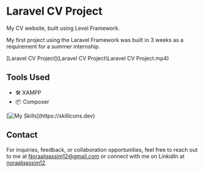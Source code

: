 # Laravel CV Project
My CV website, built using Level Framework.

My first project using the Laravel Framework was built in 3 weeks as a requirement for a summer internship.

[Laravel CV Project](Laravel CV Project\Laravel CV Project.mp4)
## Tools Used
- 🛠️ XAMPP
- 📦 Composer

[![My Skills](https://skillicons.dev/icons?i=js,html,css,laravel,github,sublime,)](https://skillicons.dev)

## Contact
For inquiries, feedback, or collaboration opportunities, feel free to reach out to me at [Noraalqassim12@gmail.com](mailto:Noraalqassim12@gmail.com) or connect with me on LinkidIn at [noraalqassim12](https://linkedin.com/in/noraalqassim12).
